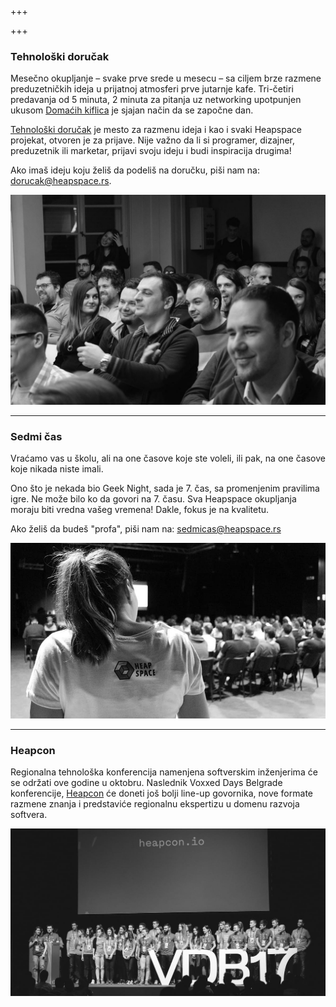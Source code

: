+++

+++
### Tehnološki doručak

Mesečno okupljanje – svake prve srede u mesecu – sa ciljem brze razmene preduzetničkih ideja u prijatnoj atmosferi prve jutarnje kafe. Tri-četiri predavanja od 5 minuta, 2 minuta za pitanja uz networking upotpunjen ukusom [Domaćih kiflica](http://domacekiflice.rs/) je sjajan način da se započne dan.

[Tehnološki doručak](https://tehnoloskidorucak.io/ "Tehnološki doručak") je mesto za razmenu ideja i kao i svaki Heapspace projekat, otvoren je za prijave. Nije važno da li si programer, dizajner, preduzetnik ili marketar, prijavi svoju ideju i budi inspiracija drugima!

Ako imaš ideju koju želiš da podeliš na doručku, piši nam na: [dorucak@heapspace.rs](mailto:dorucak@heapspace.rs).

![](td.jpg)

***

### Sedmi čas

Vraćamo vas u školu, ali na one časove koje ste voleli, ili pak, na one časove koje nikada niste imali.

Ono što je nekada bio Geek Night, sada je 7. čas, sa promenjenim pravilima igre. Ne može bilo ko da govori na 7. času. Sva Heapspace okupljanja moraju biti vredna vašeg vremena! Dakle, fokus je na kvalitetu.

Ako želiš da budeš "profa", piši nam na: [sedmicas@heapspace.rs](mailto:sedmicas@heapspace.rs)

![](scas.jpg)

***

### Heapcon

Regionalna tehnološka konferencija namenjena softverskim inženjerima će se održati ove godine u oktobru. Naslednik Voxxed Days Belgrade konferencije, [Heapcon](http://heapcon.io/) će doneti još bolji line-up govornika, nove formate razmene znanja i predstaviće regionalnu ekspertizu u domenu razvoja softvera.

![](hc.jpg)